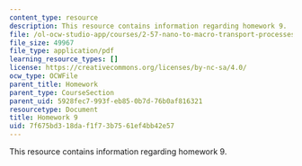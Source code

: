 ```yaml
---
content_type: resource
description: This resource contains information regarding homework 9.
file: /ol-ocw-studio-app/courses/2-57-nano-to-macro-transport-processes-spring-2012/7f675bd318daf1f73b7561ef4bb42e57_MIT2_57S12_hw_9.pdf
file_size: 49967
file_type: application/pdf
learning_resource_types: []
license: https://creativecommons.org/licenses/by-nc-sa/4.0/
ocw_type: OCWFile
parent_title: Homework
parent_type: CourseSection
parent_uid: 5928fec7-993f-eb85-0b7d-76b0af816321
resourcetype: Document
title: Homework 9
uid: 7f675bd3-18da-f1f7-3b75-61ef4bb42e57
---
```

This resource contains information regarding homework 9.